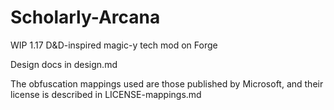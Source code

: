 # Scholarly-Arcana
WIP 1.17 D&D-inspired magic-y tech mod on Forge

Design docs in design.md


The obfuscation mappings used are those published by Microsoft, and their license is described in LICENSE-mappings.md